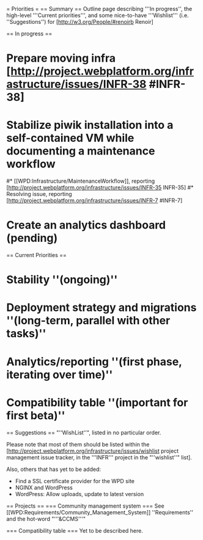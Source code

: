 = Priorities =
== Summary ==
Outline page describing '''In progress'', the high-level '''Current priorities''', and some nice-to-have '''Wishlist''' (i.e. ''Suggestions'') for [http://w3.org/People/#renoirb Renoir]

== In progress ==
# Prepare moving infra [http://project.webplatform.org/infrastructure/issues/INFR-38 #INFR-38]
# Stabilize piwik installation into a self-contained VM while documenting a maintenance workflow
#* [[WPD:Infrastructure/MaintenanceWorkflow]], reporting [http://project.webplatform.org/infrastructure/issues/INFR-35 INFR-35]
#* Resolving issue, reporting [http://project.webplatform.org/infrastructure/issues/INFR-7 #INFR-7]
# Create an analytics dashboard (pending)

== Current Priorities ==
# Stability ''(ongoing)''
# Deployment strategy and migrations ''(long-term, parallel with other tasks)''
# Analytics/reporting ''(first phase, iterating over time)''
# Compatibility table ''(important for first beta)''

== Suggestions ==
"''WishList''", listed in no particular order.

Please note that most of them should be listed within the [http://project.webplatform.org/infrastructure/issues/wishlist project management issue tracker, in the '''INFR''' project in the "''wishlist''" list].

Also, others that has yet to be added:
* Find a SSL certificate provider for the WPD site
* NGINX and WordPress
* WordPress: Allow uploads, update to latest version

== Projects ==
=== Community management system ===
See [[WPD:Requirements/Community_Management_System]] ''Requirements'' and the hot-word "'''&CCMS'''"

=== Compatibility table ===
Yet to be described here.